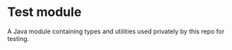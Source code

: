 # Test module

A Java module containing types and utilities used privately by this repo for testing.